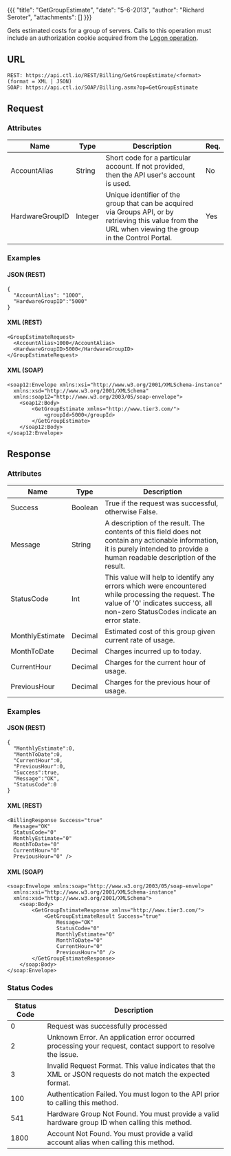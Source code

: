 {{{
  "title": "GetGroupEstimate",
  "date": "5-6-2013",
  "author": "Richard Seroter",
  "attachments": []
}}}

Gets estimated costs for a group of servers. Calls to this operation must include an authorization cookie acquired from the [Logon operation](../Authentication/logon.md).

## URL

    REST: https://api.ctl.io/REST/Billing/GetGroupEstimate/<format> (format = XML | JSON)
    SOAP: https://api.ctl.io/SOAP/Billing.asmx?op=GetGroupEstimate

## Request

### Attributes

| Name | Type | Description | Req. |
| --- | --- | --- | --- |
| AccountAlias | String | Short code for a particular account. If not provided, then the API user's account is used. | No |
| HardwareGroupID | Integer | Unique identifier of the group that can be acquired via Groups API, or by retrieving this value from the URL when viewing the group in the Control Portal. | Yes |

### Examples

#### JSON (REST)

    {
      "AccountAlias": "1000",
      "HardwareGroupID":"5000"
    }

#### XML (REST)

    <GroupEstimateRequest>
      <AccountAlias>1000</AccountAlias>
      <HardwareGroupID>5000</HardwareGroupID>
    </GroupEstimateRequest>

#### XML (SOAP)

    <soap12:Envelope xmlns:xsi="http://www.w3.org/2001/XMLSchema-instance"
      xmlns:xsd="http://www.w3.org/2001/XMLSchema"
      xmlns:soap12="http://www.w3.org/2003/05/soap-envelope">
        <soap12:Body>
            <GetGroupEstimate xmlns="http://www.tier3.com/">
                <groupId>5000</groupId>
            </GetGroupEstimate>
        </soap12:Body>
    </soap12:Envelope>

## Response

### Attributes

| Name | Type | Description |
| --- | --- | --- |
| Success | Boolean | True if the request was successful, otherwise False. |
| Message | String | A description of the result. The contents of this field does not contain any actionable information, it is purely intended to provide a human readable description of the result. |
| StatusCode | Int | This value will help to identify any errors which were encountered while processing the request. The value of '0' indicates success, all non-zero StatusCodes indicate an error state. |
| MonthlyEstimate | Decimal | Estimated cost of this group given current rate of usage. |
| MonthToDate | Decimal | Charges incurred up to today. |
| CurrentHour | Decimal | Charges for the current hour of usage. |
| PreviousHour | Decimal | Charges for the previous hour of usage. |

### Examples

#### JSON (REST)

    {
      "MonthlyEstimate":0,
      "MonthToDate":0,
      "CurrentHour":0,
      "PreviousHour":0,
      "Success":true,
      "Message":"OK",
      "StatusCode":0
    }

#### XML (REST)

    <BillingResponse Success="true"
      Message="OK"
      StatusCode="0"
      MonthlyEstimate="0"
      MonthToDate="0"
      CurrentHour="0"
      PreviousHour="0" />

#### XML (SOAP)

    <soap:Envelope xmlns:soap="http://www.w3.org/2003/05/soap-envelope"
      xmlns:xsi="http://www.w3.org/2001/XMLSchema-instance"
      xmlns:xsd="http://www.w3.org/2001/XMLSchema">
        <soap:Body>
            <GetGroupEstimateResponse xmlns="http://www.tier3.com/">
                <GetGroupEstimateResult Success="true"
                    Message="OK"
                    StatusCode="0"
                    MonthlyEstimate="0"
                    MonthToDate="0" 
                    CurrentHour="0"
                    PreviousHour="0" />
            </GetGroupEstimateResponse>
        </soap:Body>
    </soap:Envelope>

### Status Codes

| Status Code | Description |
| --- | --- |
| 0 | Request was successfully processed |
| 2 | Unknown Error.  An application error occurred processing your request, contact support to resolve the issue. |
| 3 | Invalid Request Format. This value indicates that the XML or JSON requests do not match the expected format. |
| 100 | Authentication Failed.  You must logon to the API prior to calling this method. |
| 541 | Hardware Group Not Found.  You must provide a valid hardware group ID when calling this method. |
| 1800 | Account Not Found.  You must provide a valid account alias when calling this method. |
